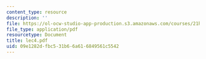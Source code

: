 ```yaml
---
content_type: resource
description: ''
file: https://ol-ocw-studio-app-production.s3.amazonaws.com/courses/21h-580-from-the-silk-road-to-the-great-game-china-russia-and-central-eurasia-fall-2003/09e1282dfbc531b66a616849561c5542_lec4.pdf
file_type: application/pdf
resourcetype: Document
title: lec4.pdf
uid: 09e1282d-fbc5-31b6-6a61-6849561c5542
---
```

